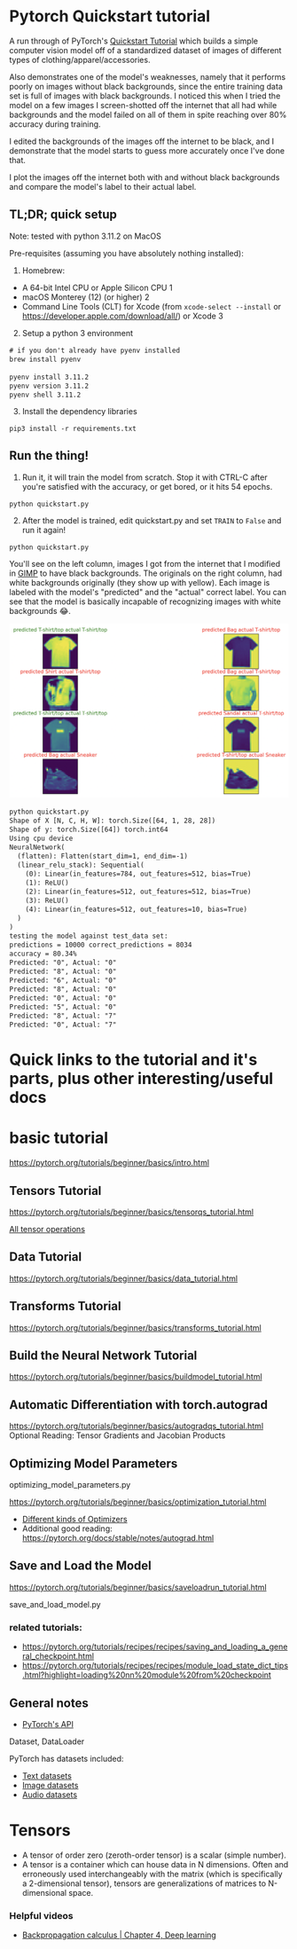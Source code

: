 # Pytorch Quickstart tutorial

A run through of PyTorch's [Quickstart Tutorial](https://pytorch.org/tutorials/beginner/transfer_learning_tutorial.html)
which builds a simple computer vision model off of a standardized dataset
of images of different types of clothing/apparel/accessories.

Also demonstrates one of the model's weaknesses, namely that it performs
poorly on images without black backgrounds, since the entire training data
set is full of images with black backgrounds. I noticed this when I tried
the model on a few images I screen-shotted off the internet that all had
while backgrounds and the model failed on all of them in spite reaching
over 80% accuracy during training.

I edited the backgrounds of the images off the internet to be black, and
I demonstrate that the model starts to guess more accurately once I've done
that.

I plot the images off the internet both with and without black backgrounds
and compare the model's label to their actual label.

## TL;DR; quick setup
Note: tested with python 3.11.2 on MacOS

Pre-requisites (assuming you have absolutely nothing installed):

1. Homebrew:
* A 64-bit Intel CPU or Apple Silicon CPU 1
* macOS Monterey (12) (or higher) 2
* Command Line Tools (CLT) for Xcode (from `xcode-select --install` or https://developer.apple.com/download/all/) or Xcode 3

2. Setup a python 3 environment
```
# if you don't already have pyenv installed
brew install pyenv

pyenv install 3.11.2
pyenv version 3.11.2
pyenv shell 3.11.2
```

3. Install the dependency libraries
 
```
pip3 install -r requirements.txt
```

## Run the thing!

1. Run it, it will train the model from scratch. Stop it with CTRL-C after
you're satisfied with the accuracy, or get bored, or it hits 54 epochs.
```
python quickstart.py
```

2. After the model is trained, edit quickstart.py and set `TRAIN` to `False`
and run it again!

```
python quickstart.py
```

You'll see on the left column, images I got from the internet that I
modified in [GIMP](https://www.gimp.org/) to have black backgrounds.
The originals on the right column, had white backgrounds originally (they 
show up with yellow). Each image is labeled with the model's "predicted"
and the "actual" correct label. You can see that the model is basically
incapable of recognizing images with white backgrounds 😂.

![model_results.png](./docs/images/model_results.png)

```
python quickstart.py
Shape of X [N, C, H, W]: torch.Size([64, 1, 28, 28])
Shape of y: torch.Size([64]) torch.int64
Using cpu device
NeuralNetwork(
  (flatten): Flatten(start_dim=1, end_dim=-1)
  (linear_relu_stack): Sequential(
    (0): Linear(in_features=784, out_features=512, bias=True)
    (1): ReLU()
    (2): Linear(in_features=512, out_features=512, bias=True)
    (3): ReLU()
    (4): Linear(in_features=512, out_features=10, bias=True)
  )
)
testing the model against test_data set:
predictions = 10000 correct_predictions = 8034
accuracy = 80.34%
Predicted: "0", Actual: "0"
Predicted: "8", Actual: "0"
Predicted: "6", Actual: "0"
Predicted: "8", Actual: "0"
Predicted: "0", Actual: "0"
Predicted: "5", Actual: "0"
Predicted: "8", Actual: "7"
Predicted: "0", Actual: "7"
```
# Quick links to the tutorial and it's parts, plus other interesting/useful docs

# basic tutorial

https://pytorch.org/tutorials/beginner/basics/intro.html

## Tensors Tutorial
https://pytorch.org/tutorials/beginner/basics/tensorqs_tutorial.html

[All tensor operations](https://pytorch.org/docs/stable/torch.html)

## Data Tutorial
https://pytorch.org/tutorials/beginner/basics/data_tutorial.html

## Transforms Tutorial
https://pytorch.org/tutorials/beginner/basics/transforms_tutorial.html

## Build the Neural Network Tutorial
https://pytorch.org/tutorials/beginner/basics/buildmodel_tutorial.html

## Automatic Differentiation with torch.autograd
https://pytorch.org/tutorials/beginner/basics/autogradqs_tutorial.html
Optional Reading: Tensor Gradients and Jacobian Products

## Optimizing Model Parameters

optimizing_model_parameters.py

https://pytorch.org/tutorials/beginner/basics/optimization_tutorial.html

* [Different kinds of Optimizers](https://pytorch.org/docs/stable/optim.html)
* Additional good reading: https://pytorch.org/docs/stable/notes/autograd.html

## Save and Load the Model
https://pytorch.org/tutorials/beginner/basics/saveloadrun_tutorial.html

save_and_load_model.py

### related tutorials:
* https://pytorch.org/tutorials/recipes/recipes/saving_and_loading_a_general_checkpoint.html
* https://pytorch.org/tutorials/recipes/recipes/module_load_state_dict_tips.html?highlight=loading%20nn%20module%20from%20checkpoint

## General notes

* [PyTorch's API](https://pytorch.org/tutorials/beginner/basics/quickstart_tutorial.html)

Dataset, DataLoader

PyTorch has datasets included:

* [Text datasets](https://pytorch.org/text/stable/datasets.html)
* [Image datasets](https://pytorch.org/vision/stable/datasets.html)
* [Audio datasets](https://pytorch.org/audio/stable/datasets.html)

# Tensors

* A tensor of order zero (zeroth-order tensor) is a scalar (simple number).
* A tensor is a container which can house data in N dimensions. Often and erroneously used interchangeably with the matrix (which is specifically a 2-dimensional tensor), tensors are generalizations of matrices to N-dimensional space.

### Helpful videos

* [Backpropagation calculus | Chapter 4, Deep learning
](https://www.youtube.com/watch?v=tIeHLnjs5U8)